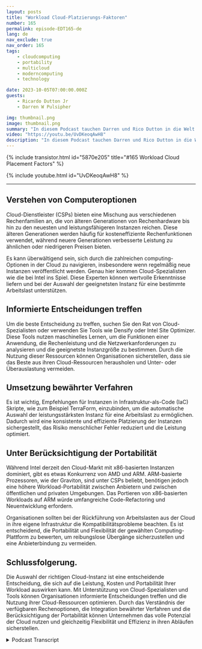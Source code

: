 ```yaml
---
layout: posts
title: "Workload Cloud-Platzierungs-Faktoren"
number: 165
permalink: episode-EDT165-de
lang: de
nav_exclude: true
nav_order: 165
tags:
    - cloudcomputing
    - portability
    - multicloud
    - moderncomputing
    - technology

date: 2023-10-05T07:00:00.000Z
guests:
    - Ricardo Dutton Jr
    - Darren W Pulsipher

img: thumbnail.png
image: thumbnail.png
summary: "In diesem Podcast tauchen Darren und Rico Dutton in die Welt der Cloud-Instanzen ein und erläutern die Faktoren, die bei der Auswahl der richtigen Instanz für Ihre Workload zu beachten sind. Sie diskutieren die verschiedenen Berechnungsoptionen, die in der Cloud verfügbar sind, die Bedeutung des richtigen Gleichgewichts zwischen Leistung und Kosten und die Rolle von Cloud-Spezialisten bei der Unterstützung von Organisationen bei informierten Entscheidungen."
video: "https://youtu.be/UvDKeoqAwH8"
description: "In diesem Podcast tauchen Darren und Rico Dutton in die Welt der Cloud-Instanzen ein und erläutern die Faktoren, die bei der Auswahl der richtigen Instanz für Ihre Workload zu beachten sind. Sie diskutieren die verschiedenen Berechnungsoptionen, die in der Cloud verfügbar sind, die Bedeutung des richtigen Gleichgewichts zwischen Leistung und Kosten und die Rolle von Cloud-Spezialisten bei der Unterstützung von Organisationen bei informierten Entscheidungen."
---
```


<div>
{% include transistor.html id="5870e205" title="#165 Workload Cloud Placement Factors" %}

{% include youtube.html id="UvDKeoqAwH8" %}
</div>

---

## Verstehen von Computeroptionen

Cloud-Dienstleister (CSPs) bieten eine Mischung aus verschiedenen Rechenfamilien an, die von älteren Generationen von Rechenhardware bis hin zu den neuesten und leistungsfähigeren Instanzen reichen. Diese älteren Generationen werden häufig für kosteneffiziente Rechenfunktionen verwendet, während neuere Generationen verbesserte Leistung zu ähnlichen oder niedrigeren Preisen bieten.

Es kann überwältigend sein, sich durch die zahlreichen computing-Optionen in der Cloud zu navigieren, insbesondere wenn regelmäßig neue Instanzen veröffentlicht werden. Genau hier kommen Cloud-Spezialisten wie die bei Intel ins Spiel. Diese Experten können wertvolle Erkenntnisse liefern und bei der Auswahl der geeignetsten Instanz für eine bestimmte Arbeitslast unterstützen.

## Informierte Entscheidungen treffen

Um die beste Entscheidung zu treffen, suchen Sie den Rat von Cloud-Spezialisten oder verwenden Sie Tools wie Densify oder Intel Site Optimizer. Diese Tools nutzen maschinelles Lernen, um die Funktionen einer Anwendung, die Rechenleistung und die Netzwerkanforderungen zu analysieren und die geeignetste Instanzgröße zu bestimmen. Durch die Nutzung dieser Ressourcen können Organisationen sicherstellen, dass sie das Beste aus ihren Cloud-Ressourcen herausholen und Unter- oder Überauslastung vermeiden.

## Umsetzung bewährter Verfahren

Es ist wichtig, Empfehlungen für Instanzen in Infrastruktur-als-Code (IaC) Skripte, wie zum Beispiel TerraForm, einzubinden, um die automatische Auswahl der leistungsstärksten Instanz für eine Arbeitslast zu ermöglichen. Dadurch wird eine konsistente und effiziente Platzierung der Instanzen sichergestellt, das Risiko menschlicher Fehler reduziert und die Leistung optimiert.

## Unter Berücksichtigung der Portabilität

Während Intel derzeit den Cloud-Markt mit x86-basierten Instanzen dominiert, gibt es etwas Konkurrenz von AMD und ARM. ARM-basierte Prozessoren, wie der Graviton, sind unter CSPs beliebt, benötigen jedoch eine höhere Workload-Portabilität zwischen Anbietern und zwischen öffentlichen und privaten Umgebungen. Das Portieren von x86-basierten Workloads auf ARM würde umfangreiche Code-Refactoring und Neuentwicklung erfordern.

Organisationen sollten bei der Rückführung von Arbeitslasten aus der Cloud in ihre eigene Infrastruktur die Kompatibilitätsprobleme beachten. Es ist entscheidend, die Portabilität und Flexibilität der gewählten Computing-Plattform zu bewerten, um reibungslose Übergänge sicherzustellen und eine Anbieterbindung zu vermeiden.

## Schlussfolgerung.

Die Auswahl der richtigen Cloud-Instanz ist eine entscheidende Entscheidung, die sich auf die Leistung, Kosten und Portabilität Ihrer Workload auswirken kann. Mit Unterstützung von Cloud-Spezialisten und Tools können Organisationen informierte Entscheidungen treffen und die Nutzung ihrer Cloud-Ressourcen optimieren. Durch das Verständnis der verfügbaren Rechenoptionen, die Integration bewährter Verfahren und die Berücksichtigung der Portabilität können Unternehmen das volle Potenzial der Cloud nutzen und gleichzeitig Flexibilität und Effizienz in ihren Abläufen sicherstellen.



<details>
<summary> Podcast Transcript </summary>

<p></p>

</details>
